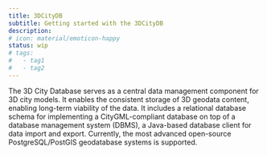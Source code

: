 ```yaml
---
title: 3DCityDB
subtitle: Getting started with the 3DCityDB
description:
# icon: material/emoticon-happy
status: wip
# tags:
#   - tag1
#   - tag2
---
```


The 3D City Database serves as a central data management component for 3D city models. It enables the consistent storage of 3D geodata content, enabling long-term viability of the data. It includes a relational database schema for implementing a CityGML-compliant database on top of a database management system (DBMS), a Java-based database client for data import and export. Currently, the most advanced open-source PostgreSQL/PostGIS geodatabase systems is supported.
